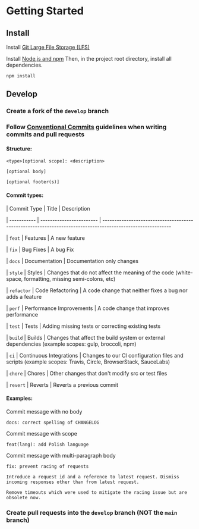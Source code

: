 
# Getting Started

## Install
Install [Git Large File Storage (LFS)](https://docs.github.com/en/repositories/working-with-files/managing-large-files/installing-git-large-file-storage)

Install [Node.js and npm](https://docs.npmjs.com/downloading-and-installing-node-js-and-npm)
Then, in the project root directory, install all dependencies.
```
npm install
```
## Develop
### Create a fork of the `develop` branch

### Follow [Conventional Commits](https://www.conventionalcommits.org/en/v1.0.0/) guidelines when writing commits and pull requests
#### Structure:

```
<type>[optional scope]: <description>

[optional body]

[optional footer(s)]

```

#### Commit types:

| Commit Type | Title | Description

| ----------- | ------------------------ | -----------------------------------------------------------------------------------------------------------

| `feat` | Features | A new feature

| `fix` | Bug Fixes | A bug Fix

| `docs` | Documentation | Documentation only changes

| `style` | Styles | Changes that do not affect the meaning of the code (white-space, formatting, missing semi-colons, etc)

| `refactor` | Code Refactoring | A code change that neither fixes a bug nor adds a feature

| `perf` | Performance Improvements | A code change that improves performance

| `test` | Tests | Adding missing tests or correcting existing tests

| `build` | Builds | Changes that affect the build system or external dependencies (example scopes: gulp, broccoli, npm)

| `ci` | Continuous Integrations | Changes to our CI configuration files and scripts (example scopes: Travis, Circle, BrowserStack, SauceLabs)

| `chore` | Chores | Other changes that don't modify src or test files

| `revert` | Reverts | Reverts a previous commit

#### Examples:
Commit message with no body
```
docs: correct spelling of CHANGELOG
```
Commit message with scope
```
feat(lang): add Polish language
```
Commit message with multi-paragraph body
```
fix: prevent racing of requests

Introduce a request id and a reference to latest request. Dismiss
incoming responses other than from latest request.

Remove timeouts which were used to mitigate the racing issue but are
obsolete now.
```

### Create pull requests into the `develop` branch (NOT the `main` branch)